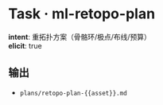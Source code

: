 # Task · ml-retopo-plan

**intent**: 重拓扑方案（骨骼环/极点/布线/预算）  
**elicit**: true

## 输出

- `plans/retopo-plan-{{asset}}.md`
